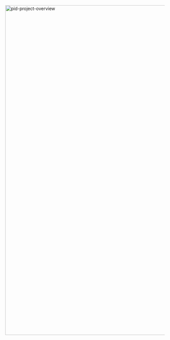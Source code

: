 <img width="877" height="1043" alt="pid-project-overview" src="https://github.com/user-attachments/assets/a777e264-ef14-4ebc-bb27-0cb59f6b3dc2" />
